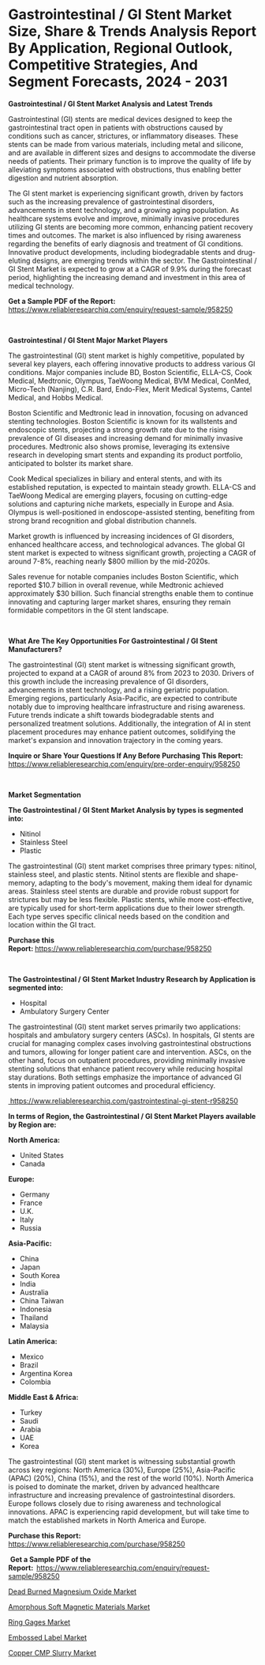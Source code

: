 <p><h1>Gastrointestinal / GI Stent Market Size, Share & Trends Analysis Report By Application, Regional Outlook, Competitive Strategies, And Segment Forecasts, 2024 - 2031</h1></p><p><strong>Gastrointestinal / GI Stent Market Analysis and Latest Trends</strong></p>
<p><p>Gastrointestinal (GI) stents are medical devices designed to keep the gastrointestinal tract open in patients with obstructions caused by conditions such as cancer, strictures, or inflammatory diseases. These stents can be made from various materials, including metal and silicone, and are available in different sizes and designs to accommodate the diverse needs of patients. Their primary function is to improve the quality of life by alleviating symptoms associated with obstructions, thus enabling better digestion and nutrient absorption.</p><p>The GI stent market is experiencing significant growth, driven by factors such as the increasing prevalence of gastrointestinal disorders, advancements in stent technology, and a growing aging population. As healthcare systems evolve and improve, minimally invasive procedures utilizing GI stents are becoming more common, enhancing patient recovery times and outcomes. The market is also influenced by rising awareness regarding the benefits of early diagnosis and treatment of GI conditions. Innovative product developments, including biodegradable stents and drug-eluting designs, are emerging trends within the sector. The Gastrointestinal / GI Stent Market is expected to grow at a CAGR of 9.9% during the forecast period, highlighting the increasing demand and investment in this area of medical technology.</p></p>
<p><strong>Get a Sample PDF of the Report:&nbsp;</strong> <a href="https://www.reliableresearchiq.com/enquiry/request-sample/958250?utm_campaign=1088&utm_medium=2&utm_source=Github&utm_content=ia&utm_term=03122024&utm_id=gastrointestinal-gi-stent">https://www.reliableresearchiq.com/enquiry/request-sample/958250</a></p>
<p>&nbsp;</p>
<p><strong>Gastrointestinal / GI Stent Major Market Players</strong></p>
<p><p>The gastrointestinal (GI) stent market is highly competitive, populated by several key players, each offering innovative products to address various GI conditions. Major companies include BD, Boston Scientific, ELLA-CS, Cook Medical, Medtronic, Olympus, TaeWoong Medical, BVM Medical, ConMed, Micro-Tech (Nanjing), C.R. Bard, Endo-Flex, Merit Medical Systems, Cantel Medical, and Hobbs Medical. </p><p>Boston Scientific and Medtronic lead in innovation, focusing on advanced stenting technologies. Boston Scientific is known for its wallstents and endoscopic stents, projecting a strong growth rate due to the rising prevalence of GI diseases and increasing demand for minimally invasive procedures. Medtronic also shows promise, leveraging its extensive research in developing smart stents and expanding its product portfolio, anticipated to bolster its market share.</p><p>Cook Medical specializes in biliary and enteral stents, and with its established reputation, is expected to maintain steady growth. ELLA-CS and TaeWoong Medical are emerging players, focusing on cutting-edge solutions and capturing niche markets, especially in Europe and Asia. Olympus is well-positioned in endoscope-assisted stenting, benefiting from strong brand recognition and global distribution channels.</p><p>Market growth is influenced by increasing incidences of GI disorders, enhanced healthcare access, and technological advances. The global GI stent market is expected to witness significant growth, projecting a CAGR of around 7-8%, reaching nearly $800 million by the mid-2020s.</p><p>Sales revenue for notable companies includes Boston Scientific, which reported $10.7 billion in overall revenue, while Medtronic achieved approximately $30 billion. Such financial strengths enable them to continue innovating and capturing larger market shares, ensuring they remain formidable competitors in the GI stent landscape.</p></p>
<p>&nbsp;</p>
<p><strong>What Are The Key Opportunities For Gastrointestinal / GI Stent Manufacturers?</strong></p>
<p><p>The gastrointestinal (GI) stent market is witnessing significant growth, projected to expand at a CAGR of around 8% from 2023 to 2030. Drivers of this growth include the increasing prevalence of GI disorders, advancements in stent technology, and a rising geriatric population. Emerging regions, particularly Asia-Pacific, are expected to contribute notably due to improving healthcare infrastructure and rising awareness. Future trends indicate a shift towards biodegradable stents and personalized treatment solutions. Additionally, the integration of AI in stent placement procedures may enhance patient outcomes, solidifying the market's expansion and innovation trajectory in the coming years.</p></p>
<p><strong>Inquire or Share Your Questions If Any Before Purchasing This Report:</strong> <a href="https://www.reliableresearchiq.com/enquiry/pre-order-enquiry/958250?utm_campaign=1088&utm_medium=2&utm_source=Github&utm_content=ia&utm_term=03122024&utm_id=gastrointestinal-gi-stent">https://www.reliableresearchiq.com/enquiry/pre-order-enquiry/958250</a></p>
<p>&nbsp;</p>
<p><strong>Market Segmentation</strong></p>
<p><strong>The Gastrointestinal / GI Stent Market Analysis by types is segmented into:</strong></p>
<p><ul><li>Nitinol</li><li>Stainless Steel</li><li>Plastic</li></ul></p>
<p><p>The gastrointestinal (GI) stent market comprises three primary types: nitinol, stainless steel, and plastic stents. Nitinol stents are flexible and shape-memory, adapting to the body's movement, making them ideal for dynamic areas. Stainless steel stents are durable and provide robust support for strictures but may be less flexible. Plastic stents, while more cost-effective, are typically used for short-term applications due to their lower strength. Each type serves specific clinical needs based on the condition and location within the GI tract.</p></p>
<p><strong>Purchase this Report:&nbsp;</strong><a href="https://www.reliableresearchiq.com/purchase/958250?utm_campaign=1088&utm_medium=2&utm_source=Github&utm_content=ia&utm_term=03122024&utm_id=gastrointestinal-gi-stent">https://www.reliableresearchiq.com/purchase/958250</a></p>
<p>&nbsp;</p>
<p><strong>The Gastrointestinal / GI Stent Market Industry Research by Application is segmented into:</strong></p>
<p><ul><li>Hospital</li><li>Ambulatory Surgery Center</li></ul></p>
<p><p>The gastrointestinal (GI) stent market serves primarily two applications: hospitals and ambulatory surgery centers (ASCs). In hospitals, GI stents are crucial for managing complex cases involving gastrointestinal obstructions and tumors, allowing for longer patient care and intervention. ASCs, on the other hand, focus on outpatient procedures, providing minimally invasive stenting solutions that enhance patient recovery while reducing hospital stay durations. Both settings emphasize the importance of advanced GI stents in improving patient outcomes and procedural efficiency.</p></p>
<p><a href="https://www.reliableresearchiq.com/gastrointestinal-gi-stent-r958250?utm_campaign=1088&utm_medium=2&utm_source=Github&utm_content=ia&utm_term=03122024&utm_id=gastrointestinal-gi-stent">&nbsp;https://www.reliableresearchiq.com/gastrointestinal-gi-stent-r958250</a></p>
<p><strong>In terms of Region, the Gastrointestinal / GI Stent Market Players available by Region are:</strong></p>
<p>
    <p> <strong> North America: </strong>
        <ul>
            <li>United States</li>
            <li>Canada</li>
        </ul>
        </p> 
    <p> <strong> Europe: </strong>
        <ul>
            <li>Germany</li>
            <li>France</li>
            <li>U.K.</li>
            <li>Italy</li>
            <li>Russia</li>
        </ul>
        </p> 
    <p> <strong> Asia-Pacific: </strong>
        <ul>
            <li>China</li>
            <li>Japan</li>
            <li>South Korea</li>
            <li>India</li>
            <li>Australia</li>
            <li>China Taiwan</li>
            <li>Indonesia</li>
            <li>Thailand</li>
            <li>Malaysia</li>
        </ul>
        </p> 
    <p> <strong> Latin America: </strong>
        <ul>
            <li>Mexico</li>
            <li>Brazil</li>
            <li>Argentina Korea</li>
            <li>Colombia</li>
        </ul>
        </p> 
    <p> <strong> Middle East & Africa: </strong>
        <ul>
            <li>Turkey</li>
            <li>Saudi</li>
            <li>Arabia</li>
            <li>UAE</li>
            <li>Korea</li>
        </ul>
    </p>
    </p>
<p><p>The gastrointestinal (GI) stent market is witnessing substantial growth across key regions: North America (30%), Europe (25%), Asia-Pacific (APAC) (20%), China (15%), and the rest of the world (10%). North America is poised to dominate the market, driven by advanced healthcare infrastructure and increasing prevalence of gastrointestinal disorders. Europe follows closely due to rising awareness and technological innovations. APAC is experiencing rapid development, but will take time to match the established markets in North America and Europe.</p></p>
<p><strong>Purchase this Report: </strong><a href="https://www.reliableresearchiq.com/purchase/958250?utm_campaign=1088&utm_medium=2&utm_source=Github&utm_content=ia&utm_term=03122024&utm_id=gastrointestinal-gi-stent">https://www.reliableresearchiq.com/purchase/958250</a></p>
<p>&nbsp;<strong>Get a Sample PDF of the Report:&nbsp;&nbsp;</strong><a href="https://www.reliableresearchiq.com/enquiry/request-sample/958250?utm_campaign=1088&utm_medium=2&utm_source=Github&utm_content=ia&utm_term=03122024&utm_id=gastrointestinal-gi-stent">https://www.reliableresearchiq.com/enquiry/request-sample/958250</a></p>
<p><strong></strong></p>
<p><p><a href="https://issuu.com/reportprime-2/docs/dead-burned-magnesium-oxide-market-size-2030.pptx?utm_campaign=1088&utm_medium=2&utm_source=Github&utm_content=ia&utm_term=03122024&utm_id=gastrointestinal-gi-stent">Dead Burned Magnesium Oxide Market</a></p><p><a href="https://www.linkedin.com/pulse/amorphous-soft-magnetic-materials-market-penetration-strategies-aykoc?utm_campaign=1088&utm_medium=2&utm_source=Github&utm_content=ia&utm_term=03122024&utm_id=gastrointestinal-gi-stent">Amorphous Soft Magnetic Materials Market</a></p><p><a href="https://issuu.com/reportprime-2/docs/ring-gages-market-size-2030.pptx?utm_campaign=1088&utm_medium=2&utm_source=Github&utm_content=ia&utm_term=03122024&utm_id=gastrointestinal-gi-stent">Ring Gages Market</a></p><p><a href="https://www.linkedin.com/pulse/investigating-embossed-label-market-size-projected-cagr-zcgie?utm_campaign=1088&utm_medium=2&utm_source=Github&utm_content=ia&utm_term=03122024&utm_id=gastrointestinal-gi-stent">Embossed Label Market</a></p><p><a href="https://www.linkedin.com/pulse/copper-cmp-slurry-market-shifts-strategic-analysis-2024-2031-4isvc?utm_campaign=1088&utm_medium=2&utm_source=Github&utm_content=ia&utm_term=03122024&utm_id=gastrointestinal-gi-stent">Copper CMP Slurry Market</a></p></p>